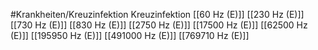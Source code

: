 #Krankheiten/Kreuzinfektion
Kreuzinfektion
[[60 Hz (E)]]
[[230 Hz (E)]]
[[730 Hz (E)]]
[[830 Hz (E)]]
[[2750 Hz (E)]]
[[17500 Hz (E)]]
[[62500 Hz (E)]]
[[195950 Hz (E)]]
[[491000 Hz (E)]]
[[769710 Hz (E)]]